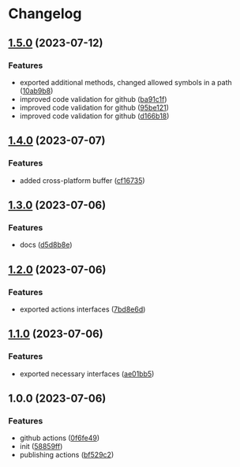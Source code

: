 # Changelog

## [1.5.0](https://github.com/FairJournal/file-system/compare/v1.4.0...v1.5.0) (2023-07-12)


### Features

* exported additional methods, changed allowed symbols in a path ([10ab9b8](https://github.com/FairJournal/file-system/commit/10ab9b846b377ee6866b1fb6e2ce7025149f0c30))
* improved code validation for github ([ba91c1f](https://github.com/FairJournal/file-system/commit/ba91c1f9196aa95d7af21846970ed46a60e74470))
* improved code validation for github ([95be121](https://github.com/FairJournal/file-system/commit/95be121530ba4bba3fe5acbd5c30abea28d486c8))
* improved code validation for github ([d166b18](https://github.com/FairJournal/file-system/commit/d166b18905330da5675bf18547586647c8f17f3b))

## [1.4.0](https://github.com/FairJournal/file-system/compare/v1.3.0...v1.4.0) (2023-07-07)


### Features

* added cross-platform buffer ([cf16735](https://github.com/FairJournal/file-system/commit/cf16735bb42802a899c737a7326f0be09567c019))

## [1.3.0](https://github.com/FairJournal/file-system/compare/v1.2.0...v1.3.0) (2023-07-06)


### Features

* docs ([d5d8b8e](https://github.com/FairJournal/file-system/commit/d5d8b8e16ccbc47aeb88833fbc8dc59067a0b73d))

## [1.2.0](https://github.com/FairJournal/file-system/compare/v1.1.0...v1.2.0) (2023-07-06)


### Features

* exported actions interfaces ([7bd8e6d](https://github.com/FairJournal/file-system/commit/7bd8e6de98ea1b8dd416e137db786c43975468c6))

## [1.1.0](https://github.com/FairJournal/file-system/compare/v1.0.0...v1.1.0) (2023-07-06)


### Features

* exported necessary interfaces ([ae01bb5](https://github.com/FairJournal/file-system/commit/ae01bb504df14b1c57a371b366bc8baf84e9b57a))

## 1.0.0 (2023-07-06)


### Features

* github actions ([0f6fe49](https://github.com/FairJournal/file-system/commit/0f6fe49b4cff6c48197396a94ccc08638cefd8a7))
* init ([58859ff](https://github.com/FairJournal/file-system/commit/58859ffbd7ae7da23b814195ccee39a05c58cd29))
* publishing actions ([bf529c2](https://github.com/FairJournal/file-system/commit/bf529c2db4ebe6aa2b8fa521c6b8d223be8ffedb))

